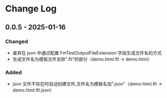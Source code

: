 # Change Log

## 0.0.5 - 2025-01-16

### Changed

- 废弃在 json 中通过配置 FmTestOutputFileExtension 字段生成文件名的方式
- 生成文件名为模板文件去除".ftl"的部分（demo.html.ftl -> demo.html）

### Added

- json 文件不存在时自动创建文件,文件名为模板名加".json"（demo.html.ftl -> demo.html.ftl.json）
